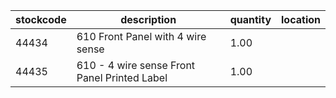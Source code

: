 |stockcode|description|quantity|location|
|---------|-----------|--------|--------|
|44434|610 Front Panel with 4 wire sense|1.00||
|44435|610 - 4 wire sense Front Panel Printed Label|1.00||
